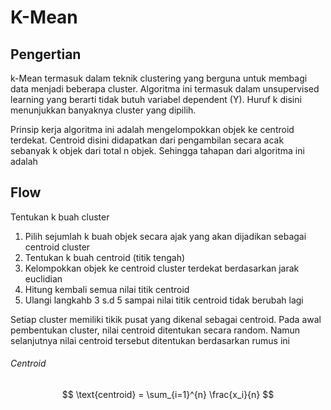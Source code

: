 # K-Mean

## Pengertian
k-Mean termasuk dalam teknik clustering yang berguna untuk membagi data menjadi beberapa cluster. Algoritma ini termasuk dalam unsupervised learning yang berarti tidak butuh variabel dependent (Y). Huruf k disini menunjukkan banyaknya cluster yang dipilih.

Prinsip kerja algoritma ini adalah mengelompokkan objek ke centroid terdekat. Centroid disini didapatkan dari pengambilan secara acak sebanyak k objek dari total n objek. Sehingga tahapan dari algoritma ini adalah

## Flow
Tentukan k buah cluster
1. Pilih sejumlah k buah objek secara ajak yang akan dijadikan sebagai centroid cluster
2. Tentukan k buah centroid (titik tengah)
3. Kelompokkan objek ke centroid cluster terdekat berdasarkan jarak euclidian
4. Hitung kembali semua nilai titik centroid
5. Ulangi langkahb 3 s.d 5 sampai nilai titik centroid tidak berubah lagi

Setiap cluster memiliki tikik pusat yang dikenal sebagai centroid. Pada awal pembentukan cluster, nilai centroid ditentukan secara random. Namun selanjutnya nilai centroid tersebut ditentukan berdasarkan rumus ini


###### Centroid

$$ \text{centroid} = \sum_{i=1}^{n} \frac{x_i}{n} $$ 

